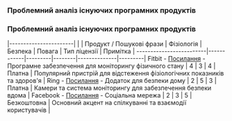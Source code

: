 ### Проблемний аналіз існуючих програмних продуктів
### Проблемний аналіз існуючих програмних продуктів
|-----------------------|
|                       | Продукт / Пошукові фрази | Фізіологія | Безпека | Повага | Тип ліцензії | Примітка |
-------------------------|------------|---------|--------|--------------|---------|
Fitbit - [Посилання](https://www.fitbit.com/) - Програмне забезпечення для моніторингу фізичного стану | 4 | 3 | 4 | Платна | Популярний пристрій для відстеження фізіологічних показників та здоров'я |
Ring - [Посилання](https://ring.com/) - Додаток для безпеки дому | 2 | 5 | 3 | Платна | Камери та система моніторингу для забезпечення безпеки вдома |
Facebook - [Посилання](https://www.facebook.com/) - Соціальна мережа | 2 | 3 | 5 | Безкоштовна | Основний акцент на спілкуванні та взаємодії користувачів |

